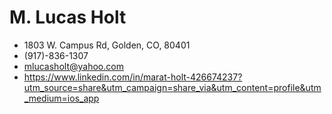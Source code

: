# M. Lucas Holt
- 1803 W. Campus Rd, Golden, CO, 80401
- (917)-836-1307
- mlucasholt@yahoo.com
- https://www.linkedin.com/in/marat-holt-426674237?utm_source=share&utm_campaign=share_via&utm_content=profile&utm_medium=ios_app



